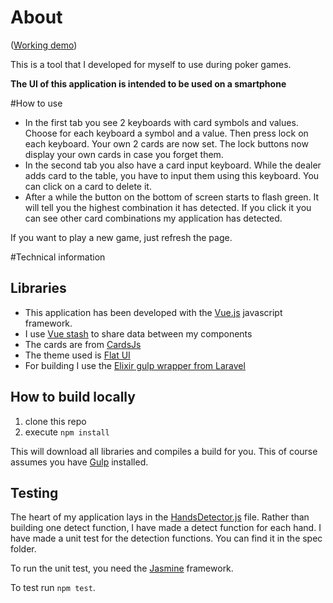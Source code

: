 # About

([Working demo](https://stevenbraham.github.io/poker-hands-demo/))

This is a tool that I developed for myself to use during poker games. 

**The UI of this application is intended to be used on a smartphone**

#How to use

* In the first tab you see 2 keyboards with card symbols and values. Choose for each keyboard a symbol and a value. Then press lock on each keyboard. Your own 2 cards are now set. The lock buttons now display your own cards in case you forget them.
* In the second tab you also have a card input keyboard. While the dealer adds card to the table, you have to input them using this keyboard. You can click on a card to delete it. 
* After a while the button on the bottom of screen starts to flash green. It will tell you the highest combination it has detected. If you click it you can see other card combinations my application has detected.

If you want to play a new game, just refresh the page.

#Technical information

## Libraries
* This application has been developed with the [Vue.js](https://vuejs.org/) javascript framework.
* I use [Vue stash](https://github.com/cklmercer/vue-stash) to share data between my components
* The cards are from [CardsJs](https://github.com/richardschneider/cardsJS/)
* The theme used is [Flat UI](https://designmodo.github.io/Flat-UI/)
* For building I use the [Elixir gulp wrapper from Laravel](https://github.com/laravel/elixir)

## How to build locally

1. clone this repo
2. execute `npm install`

This will download all libraries and compiles a build for you. This of course assumes you have [Gulp](http://gulpjs.com/) installed.

## Testing

The heart of my application lays in the [HandsDetector.js](https://github.com/stevenbraham/poker-hands/blob/master/source/js/lib/HandsDetector.js) file. Rather than building one detect function, I have made a detect function for each hand. I have made a unit test for the detection functions. You can find it in the spec folder. 

To run the unit test, you need the [Jasmine](https://jasmine.github.io/) framework.

To test run `npm test`.
